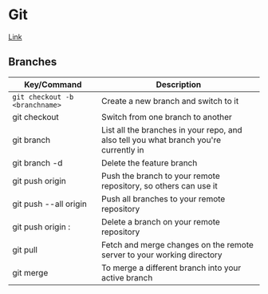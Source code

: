# Git

[Link](https://confluence.atlassian.com/bitbucketserver/basic-git-commands-776639767.html)

## Branches
| Key/Command | Description |
| ----------- | ----------- |
| `git checkout -b <branchname>` |  Create a new branch and switch to it |
| git checkout <branchname> | Switch from one branch to another |
| git branch | List all the branches in your repo, and also tell you what branch you're currently in |
| git branch -d <branchname> | Delete the feature branch |
| git push origin <branchname> | Push the branch to your remote repository, so others can use it |
| git push --all origin | Push all branches to your remote repository |
| git push origin :<branchname> | Delete a branch on your remote repository |
| git pull | Fetch and merge changes on the remote server to your working directory |
| git merge <branchname> | To merge a different branch into your active branch |
